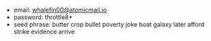- email: whalefin00@atomicmail.io
- password: throttle8*
- seed phrase: butter crop bullet poverty joke boat galaxy later afford strike evidence arrive

